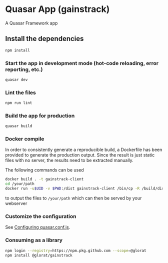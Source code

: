 # Quasar App (gainstrack)

A Quasar Framework app

## Install the dependencies
```bash
npm install
```

### Start the app in development mode (hot-code reloading, error reporting, etc.)
```bash
quasar dev
```

### Lint the files
```bash
npm run lint
```

### Build the app for production
```bash
quasar build
```


### Docker compile
In order to consistently generate a reproducible build, a Dockerfile has been provided to generate the production output. Since the result is just static files with no server, the results need to be extracted manually.

The following commands can be used

```bash
docker build . -t gainstrack-client
cd /your/path
docker run -u$UID -v $PWD:/dist gainstrack-client /bin/cp -R /build/dist/ /
```

to output the files to `/your/path` which can then be served by your webserver

### Customize the configuration
See [Configuring quasar.conf.js](https://quasar.dev/quasar-cli/quasar-conf-js).

### Consuming as a library
```bash
npm login --registry=https://npm.pkg.github.com --scope=@glorat
npm install @glorat/gainstrack
```
